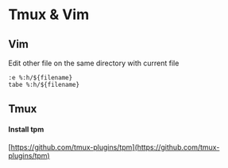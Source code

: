 Tmux & Vim
==========

Vim
---

Edit other file on the same directory with current file

```
:e %:h/${filename}
tabe %:h/${filename}
```

Tmux
----

#### Install tpm

[https://github.com/tmux-plugins/tpm](https://github.com/tmux-plugins/tpm)
